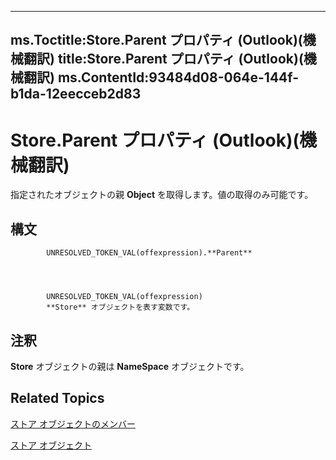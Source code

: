 

---
ms.Toctitle:Store.Parent プロパティ (Outlook)(機械翻訳)
title:Store.Parent プロパティ (Outlook)(機械翻訳)
ms.ContentId:93484d08-064e-144f-b1da-12eecceb2d83
---
# Store.Parent プロパティ (Outlook)(機械翻訳)




指定されたオブジェクトの親 **Object** を取得します。値の取得のみ可能です。

## 構文

            UNRESOLVED_TOKEN_VAL(offexpression).**Parent**




            UNRESOLVED_TOKEN_VAL(offexpression)
            **Store** オブジェクトを表す変数です。



## 注釈
**Store** オブジェクトの親は **NameSpace** オブジェクトです。



## Related Topics

[ストア オブジェクトのメンバー](84c1d423-e507-0b3b-6570-33829b94be04.md)

[ストア オブジェクト](1eb22fe9-8849-7476-5388-2515b48591b9.md)




